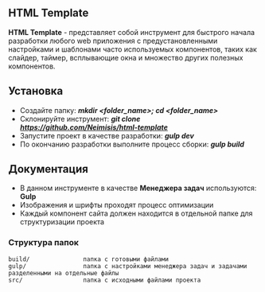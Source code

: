 HTML Template
------------

__HTML Template__ - представляет собой инструмент для быстрого начала разработки любого web приложения с предустановленными настройками и шаблонами часто используемых компонентов, таких как слайдер, таймер, всплывающие окна и множество других полезных компонентов.

Установка
------------

- Создайте папку: ___mkdir <folder_name>; cd <folder_name>___
- Склонируйте инструмент: ___git clone https://github.com/Neimisis/html-template___
- Запустите проект в качестве разработки: ___gulp dev___
- По окончанию разработки выполните процесс сборки: ___gulp build___


Документация
-------------

- В данном инструменте в качестве __Менеджера задач__ используются: __Gulp__
- Изображения и шрифты проходят процесс оптимизации
- Каждый компонент сайта должен находится в отдельной папке для структуризации проекта


### Структура папок

```
build/               папка с готовыми файлами
gulp/                папка с настройками менеджера задач и задачами разделенными на отдельные файлы 
src/                 папка с исходными файлами проекта
```